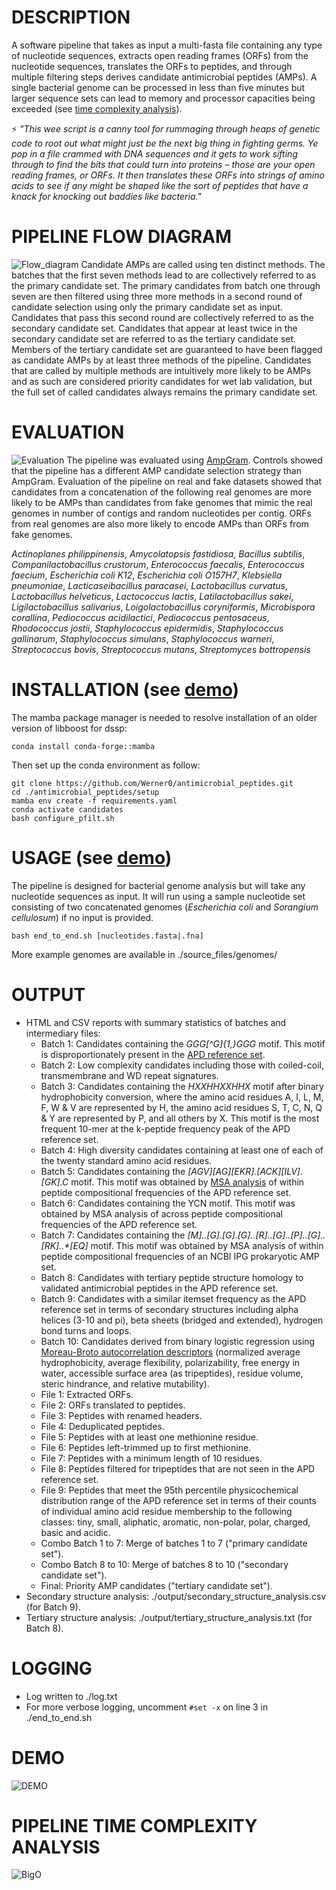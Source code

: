 # DESCRIPTION
A software pipeline that takes as input a multi-fasta file containing any type of nucleotide sequences, extracts open reading frames (ORFs) from the nucleotide sequences, translates the ORFs to peptides, and through multiple filtering steps derives candidate antimicrobial peptides (AMPs). A single bacterial genome can be processed in less than five minutes but larger sequence sets can lead to memory and processor capacities being exceeded (see [time complexity analysis](#pipeline-time-complexity-analysis)).

:zap: _"This wee script is a canny tool for rummaging through heaps of genetic code to root out what might just be the next big thing in fighting germs. Ye pop in a file crammed with DNA sequences and it gets to work sifting through to find the bits that could turn into proteins – those are your open reading frames, or ORFs. It then translates these ORFs into strings of amino acids to see if any might be shaped like the sort of peptides that have a knack for knocking out baddies like bacteria."_

# PIPELINE FLOW DIAGRAM
![Flow_diagram](source_files/images/flow_diagram.gif)
Candidate AMPs are called using ten distinct methods. The batches that the first seven methods lead to are collectively referred to as the primary candidate set. The primary candidates from batch one through seven are then filtered using three more methods in a second round of candidate selection using only the primary candidate set as input. Candidates that pass this second round are collectively referred to as the secondary candidate set. Candidates that appear at least twice in the secondary candidate set are referred to as the tertiary candidate set. Members of the tertiary candidate set are guaranteed to have been flagged as candidate AMPs by at least three methods of the pipeline. Candidates that are called by multiple methods are intuitively more likely to be AMPs and as such are considered priority candidates for wet lab validation, but the full set of called candidates always remains the primary candidate set.

# EVALUATION
![Evaluation](source_files/images/evaluation.gif)
The pipeline was evaluated using [AmpGram](https://doi.org/10.3390/ijms21124310). Controls showed that the pipeline has a different AMP candidate selection strategy than AmpGram. Evaluation of the pipeline on real and fake datasets showed that candidates from a concatenation of the following real genomes are more likely to be AMPs than candidates from fake genomes that mimic the real genomes in number of contigs and random nucleotides per contig. ORFs from real genomes are also more likely to encode AMPs than ORFs from fake genomes.

_Actinoplanes philippinensis_, 
_Amycolatopsis fastidiosa_, 
_Bacillus subtilis_, 
_Companilactobacillus crustorum_, 
_Enterococcus faecalis_, 
_Enterococcus faecium_, 
_Escherichia coli K12_, 
_Escherichia coli O157H7_, 
_Klebsiella pneumoniae_, 
_Lacticaseibacillus paracasei_, 
_Lactobacillus curvatus_, 
_Lactobacillus helveticus_, 
_Lactococcus lactis_, 
_Latilactobacillus sakei_, 
_Ligilactobacillus salivarius_, 
_Loigolactobacillus coryniformis_, 
_Microbispora corallina_, 
_Pediococcus acidilactici_, 
_Pediococcus pentosaceus_, 
_Rhodococcus jostii_, 
_Staphylococcus epidermidis_, 
_Staphylococcus gallinarum_, 
_Staphylococcus simulans_, 
_Staphylococcus warneri_, 
_Streptococcus bovis_, 
_Streptococcus mutans_, 
_Streptomyces bottropensis_

# INSTALLATION (see [demo](#demo))
The mamba package manager is needed to resolve installation of an older version of libboost for dssp:  

```
conda install conda-forge::mamba
```

Then set up the conda environment as follow:  

```
git clone https://github.com/Werner0/antimicrobial_peptides.git
cd ./antimicrobial_peptides/setup
mamba env create -f requirements.yaml
conda activate candidates
bash configure_pfilt.sh
```

# USAGE (see [demo](#demo))
The pipeline is designed for bacterial genome analysis but will take any nucleotide sequences as input. It will run using a sample nucleotide set consisting of two concatenated genomes (_Escherichia coli_ and _Sorangium cellulosum_) if no input is provided.

```
bash end_to_end.sh [nucleotides.fasta|.fna]
```

More example genomes are available in ./source_files/genomes/

# OUTPUT
+ HTML and CSV reports with summary statistics of batches and intermediary files:
  +  Batch 1: Candidates containing the _GGG[^G]{1,}GGG_ motif. This motif is disproportionately present in the [APD reference set](https://aps.unmc.edu/).
  +  Batch 2: Low complexity candidates including those with coiled-coil, transmembrane and WD repeat signatures.
  +  Batch 3: Candidates containing the _HXXHHXXHHX_ motif after binary hydrophobicity conversion, where the amino acid residues A, I, L, M, F, W & V are represented by H, the amino acid residues S, T, C, N, Q & Y are represented by P, and all others by X. This motif is the most frequent 10-mer at the k-peptide frequency peak of the APD reference set.
  +  Batch 4: High diversity candidates containing at least one of each of the twenty standard amino acid residues.
  +  Batch 5: Candidates containing the _[AGV][AG][EKR].*[ACK][ILV].*[GK].C_ motif. This motif was obtained by [MSA analysis](source_files/dead_code/msa_count.py) of within peptide compositional frequencies of the APD reference set.
  +  Batch 6: Candidates containing the YCN motif. This motif was obtained by MSA analysis of across peptide compositional frequencies of the APD reference set.
  +  Batch 7: Candidates containing the _[M]..*[G].[G].[G]..*[R]..*[G]..*[P]..*[G]..*[RK]..*[EQ]_ motif. This motif was obtained by MSA analysis of within peptide compositional frequencies of an NCBI IPG prokaryotic AMP set.
  +  Batch 8: Candidates with tertiary peptide structure homology to validated antimicrobial peptides in the APD reference set.
  +  Batch 9: Candidates with a similar itemset frequency as the APD reference set in terms of secondary structures including alpha helices (3-10 and pi), beta sheets (bridged and extended), hydrogen bond turns and loops.
  +  Batch 10: Candidates derived from binary logistic regression using [Moreau-Broto autocorrelation descriptors](https://github.com/nanxstats/protr/blob/master/R/desc-04-MoreauBroto.R) (normalized average hydrophobicity, average flexibility, polarizability, free energy in water, accessible surface area (as tripeptides), residue volume, steric hindrance, and relative mutability).
  +  File 1: Extracted ORFs.
  +  File 2: ORFs translated to peptides.
  +  File 3: Peptides with renamed headers.
  +  File 4: Deduplicated peptides.
  +  File 5: Peptides with at least one methionine residue.
  +  File 6: Peptides left-trimmed up to first methionine.
  +  File 7: Peptides with a minimum length of 10 residues.
  +  File 8: Peptides filtered for tripeptides that are not seen in the APD reference set.
  +  File 9: Peptides that meet the 95th percentile physicochemical distribution range of the APD reference set in terms of their counts of individual amino acid residue membership to the following classes: tiny, small, aliphatic, aromatic, non-polar, polar, charged, basic and acidic. 
  +  Combo Batch 1 to 7: Merge of batches 1 to 7 ("primary candidate set").
  +  Combo Batch 8 to 10: Merge of batches 8 to 10 ("secondary candidate set").
  +  Final: Priority AMP candidates ("tertiary candidate set").
+ Secondary structure analysis: ./output/secondary_structure_analysis.csv (for Batch 9).
+ Tertiary structure analysis: ./output/tertiary_structure_analysis.txt (for Batch 8).

# LOGGING
+ Log written to ./log.txt  
+ For more verbose logging, uncomment `#set -x` on line 3 in ./end_to_end.sh

# DEMO
![DEMO](source_files/images/demo.gif)

# PIPELINE TIME COMPLEXITY ANALYSIS
![BigO](source_files/images/time_complexity.gif)
